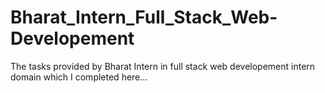 # Bharat_Intern_Full_Stack_Web-Developement
The tasks provided by Bharat Intern in full stack web developement intern domain which I completed here...
